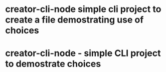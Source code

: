 # creator-cli-node simple cli project to create a file demostrating use of choices
# creator-cli-node - simple CLI project to demostrate choices
